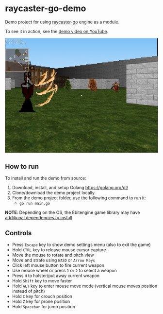 # raycaster-go-demo

Demo project for using [raycaster-go](https://github.com/harbdog/raycaster-go) engine as a module.

To see it in action, see the [demo video on YouTube](https://www.youtube.com/watch?v=WKVsmkmYN24).

![Screenshot](docs/images/screenshot.jpg?raw=true)

## How to run

To install and run the demo from source:

1. Download, install, and setup Golang https://golang.org/dl/
2. Clone/download the demo project locally.
3. From the demo project folder, use the following command to run it:
    * `go run main.go`

**NOTE**: Depending on the OS, the Ebitengine game library may have
[additional dependencies to install](https://ebiten.org/documents/install.html).

## Controls

* Press `Escape` key to show demo settings menu (also to exit the game)
* Hold `CTRL` key to release mouse cursor capture
* Move the mouse to rotate and pitch view
* Move and strafe using `WASD` or `Arrow Keys`
* Click left mouse button to fire current weapon
* Use mouse wheel or press `1` or `2` to select a weapon
* Press `H` to holster/put away current weapon
* Hold `Shift` key to move faster
* Hold `ALT` key to enter mouse move mode (vertical mouse moves position instead of pitch)
* Hold `C` key for crouch position
* Hold `Z` key for prone position
* Hold `Spacebar` for jump position
